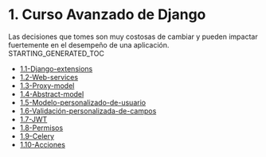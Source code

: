 # 1. Curso Avanzado de Django

Las decisiones que tomes son muy costosas de cambiar y pueden impactar
fuertemente en el desempeño de una aplicación.
STARTING_GENERATED_TOC



[comment]:STARTING_GENERATED_TOC

* [1.1-Django-extensions](<./content/1.1-Django-extensions.md>)
* [1.2-Web-services](<./content/1.2-Web-services.md>)
* [1.3-Proxy-model](<./content/1.3-Proxy-model.md>)
* [1.4-Abstract-model](<./content/1.4-Abstract-model.md>)
* [1.5-Modelo-personalizado-de-usuario](<./content/1.5-Modelo-personalizado-de-usuario.md>)
* [1.6-Validación-personalizada-de-campos](<./content/1.6-Validación-personalizada-de-campos.md>)
* [1.7-JWT](<./content/1.7-JWT.md>)
* [1.8-Permisos](<./content/1.8-Permisos.md>)
* [1.9-Celery](<./content/1.9-Celery.md>)
* [1.10-Acciones](<./content/1.10-Acciones.md>)

[comment]:ENDING_GENERATED_TOC
